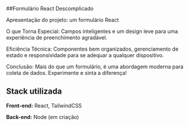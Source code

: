##Formulário React Descomplicado


Apresentação do projeto: um formulário React

O que Torna Especial:
Campos inteligentes e um design leve para uma experiência de preenchimento agradável.

Eficiência Técnica:
Componentes bem organizados, gerenciamento de estado e responsividade para se adequar a qualquer dispositivo.

Conclusão:
Mais do que um formulário, é uma abordagem moderna para coleta de dados. Experimente e sinta a diferença!
## Stack utilizada

**Front-end:** React, TailwindCSS

**Back-end:** Node (em criação)

